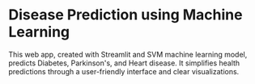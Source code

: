 # Disease Prediction using Machine Learning
This web app, created with Streamlit and SVM machine learning model, predicts Diabetes, Parkinson's, and Heart disease. It simplifies health predictions through a user-friendly interface and clear visualizations.
